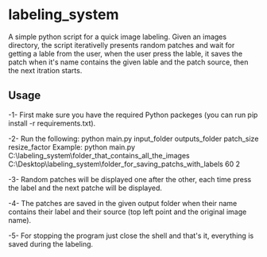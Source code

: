 # labeling_system
A simple python script for a quick image labeling.
Given an images directory, the script iterativelly presents random patches and wait for getting a lable from the user, when the user press the lable, it saves the patch when it's name contains the given lable and the patch source, then the next itration starts.

## Usage
  -1-   First make sure you have the required Python packeges (you can run pip install -r requirements.txt).

  -2-   Run the following: python main.py input_folder outputs_folder patch_size resize_factor
                        Example: python main.py C:\labeling_system\folder_that_contains_all_the_images  C:\Desktop\labeling_system\folder_for_saving_patchs_with_labels 60 2

  -3-   Random patches will be displayed one after the other, each time press the label and the next patche will be displayed.

  -4-   The patches are saved in the given output folder when their name contains their label and their source (top left point and the original image name).

  -5-   For stopping the program just close the shell and that's it, everything is saved during the labeling.
  
